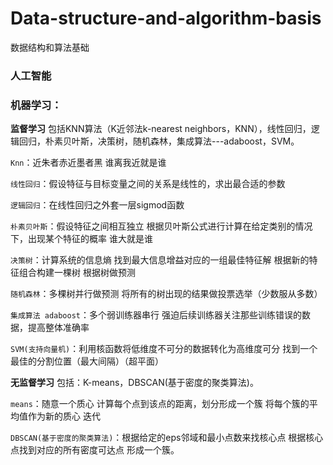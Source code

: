 # Data-structure-and-algorithm-basis
数据结构和算法基础


### 人工智能
### 机器学习：
**监督学习**
    包括KNN算法（K近邻法k-nearest neighbors，KNN），线性回归，逻辑回归，朴素贝叶斯，决策树，随机森林，集成算法---adaboost，SVM。
    
`Knn`：近朱者赤近墨者黑 谁离我近就是谁 

`线性回归`：假设特征与目标变量之间的关系是线性的，求出最合适的参数  

`逻辑回归`：在线性回归之外套一层sigmod函数 

`朴素贝叶斯`：假设特征之间相互独立 根据贝叶斯公式进行计算在给定类别的情况下，出现某个特征的概率 谁大就是谁 

`决策树`：计算系统的信息熵  找到最大信息增益对应的一组最佳特征解 根据新的特征组合构建一棵树 根据树做预测

`随机森林`：多棵树并行做预测 将所有的树出现的结果做投票选举（少数服从多数） 

`集成算法 adaboost`：多个弱训练器串行 强迫后续训练器关注那些训练错误的数据，提高整体准确率

`SVM(支持向量机)`：利用核函数将低维度不可分的数据转化为高维度可分 找到一个最佳的分割位置（最大间隔）（超平面） 

**无监督学习**
    包括：K-means，DBSCAN(基于密度的聚类算法)。
    
`means`：随意一个质心 计算每个点到该点的距离，划分形成一个簇 将每个簇的平均值作为新的质心  迭代

`DBSCAN(基于密度的聚类算法)`：根据给定的eps邻域和最小点数来找核心点 根据核心点找到对应的所有密度可达点 形成一个簇。
